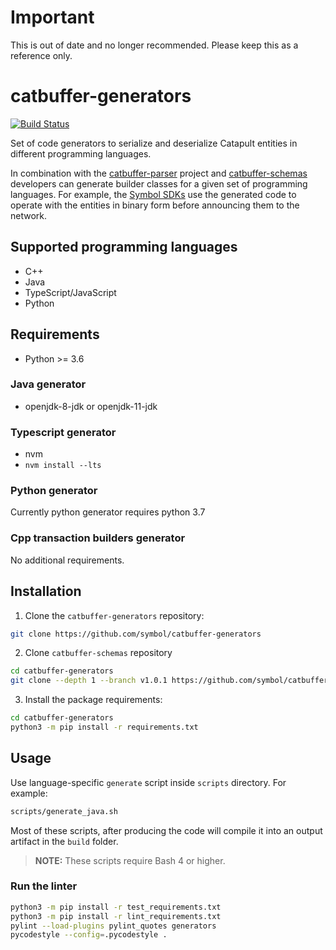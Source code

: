 # Important
This is out of date and no longer recommended.
Please keep this as a reference only.

# catbuffer-generators

[![Build Status](https://api.travis-ci.com/nemtech/catbuffer-generators.svg?branch=main)](https://travis-ci.com/nemtech/catbuffer-generators)

Set of code generators to serialize and deserialize Catapult entities in different programming languages.

In combination with the [catbuffer-parser](https://github.com/symbol/catbuffer-parser) project and [catbuffer-schemas](https://github.com/symbol/catbuffer-schemas) developers can generate builder classes for a given set of programming languages. For example, the [Symbol SDKs](https://docs.symbolplatform.com/sdk) use the generated code to operate with the entities in binary form before announcing them to the network.

## Supported programming languages

- C++
- Java
- TypeScript/JavaScript
- Python

## Requirements

- Python >= 3.6

### Java generator

- openjdk-8-jdk or openjdk-11-jdk

### Typescript generator

- nvm
- `nvm install --lts`

### Python generator

Currently python generator requires python 3.7

### Cpp transaction builders generator

No additional requirements.

## Installation

1. Clone the ``catbuffer-generators`` repository:

```bash
git clone https://github.com/symbol/catbuffer-generators
```

2. Clone ``catbuffer-schemas`` repository

```bash
cd catbuffer-generators
git clone --depth 1 --branch v1.0.1 https://github.com/symbol/catbuffer-schemas.git 
```

3. Install the package requirements:

```bash
cd catbuffer-generators
python3 -m pip install -r requirements.txt
```

## Usage

Use language-specific `generate` script inside `scripts` directory. For example:

```bash
scripts/generate_java.sh
```

Most of these scripts, after producing the code will compile it into an output artifact in the ``build`` folder.

> **NOTE:**
> These scripts require Bash 4 or higher.

### Run the linter

```bash
python3 -m pip install -r test_requirements.txt
python3 -m pip install -r lint_requirements.txt
pylint --load-plugins pylint_quotes generators
pycodestyle --config=.pycodestyle .
```
